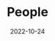 ---
title: People
date: 2022-10-24

type: landing

sections:
  - block: people
    content:
      title: Meet the Team
      # Choose which groups/teams of users to display.
      #   Edit `user_groups` in each user's profile to add them to one or more of these groups.
      user_groups:
          - Principal Investigators
          - Grad Students
      sort_by: Params.last_name
      sort_ascending: true
    design:
      show_interests: false
      show_role: true
      show_social: true
---